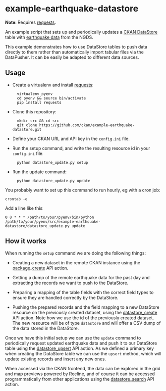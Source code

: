 example-earthquake-datastore
============================

**Note**: Requires [requests](http://docs.python-requests.org/).

An example script that sets up and periodically updates a
[CKAN DataStore](http://docs.ckan.org/en/latest/datastore.html) table
with [earthquake data](http://earthquake.usgs.gov) from the NGDS.

This example demonstrates how to use DataStore tables to push data directly
to them rather than automatically import tabular files via the DataPusher.
It can be easily be adapted to different data sources.

## Usage

* Create a virtualenv and install [requests](http://docs.python-requests.org/):

        virtualenv pyenv
        cd pyenv && source bin/activate
        pip install requests

* Clone this repository:

        mkdir src && cd src
        git clone https://github.com/ckan/example-earthquake-datastore.git

* Define your CKAN URL and API key in the `config.ini` file.

* Run the setup command, and write the resulting resource id in your `config.ini` file:

        python datastore_update.py setup

* Run the update command:

        python datastore_update.py update

You probably want to set up this command to run hourly, eg with a cron job:

    crontab -e

Add a line like this:

    0 0 * * * /path/to/your/pyenv/bin/python /path/to/your/pyenv/src/example-earthquake-datastore/datastore_update.py update

## How it works

When running the `setup` command we are doing the following things:

* Creating a new dataset in the remote CKAN instance using the [package_create](http://docs.ckan.org/en/latest/api/index.html#ckan.logic.action.create.package_create) API action.

* Getting a dump of the remote earthquake data for the past day and extracting the records we want to push to the DataStore.

* Preparing a mapping of the table fields with the correct field types to ensure they are handled correctly by the DataStore.

* Pushing the prepared records and the field mapping to a new DataStore resource on the previously created dataset, using the [datastore_create](http://docs.ckan.org/en/latest/maintaining/datastore.html#ckanext.datastore.logic.action.datastore_create) API action. Note how we use the id of the previously created dataset. The new resource will be of type `datastore` and will offer a CSV dump of the data stored in the DataStore.

Once we have this initial setup we can use the `update` command to periodically request updated earthquake data and push it to our DataStore table using the [datastore_upsert](http://docs.ckan.org/en/latest/maintaining/datastore.html#ckanext.datastore.logic.action.datastore_upsert) API action.
As we defined a primary key when creating the DataStore table we can use the `upsert` method, which will update existing records and insert any new ones.

When accessed via the CKAN frontend, the data can be explored in the grid and map previews powered by Recline, and of course it can be accessed programmatically from other applications using the [datastore_search](http://docs.ckan.org/en/latest/maintaining/datastore.html#ckanext.datastore.logic.action.datastore_search) API action.

